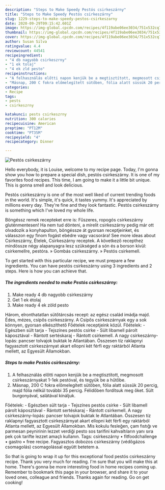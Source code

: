 ```yaml
---
description: "Steps to Make Speedy Pestós csirkeszárny"
title: "Steps to Make Speedy Pestós csirkeszárny"
slug: 1229-steps-to-make-speedy-pestos-csirkeszarny
date: 2020-09-29T09:15:42.601Z
image: https://img-global.cpcdn.com/recipes/4f119abe06ee3034/751x532cq70/pestos-csirkeszarny-recept-foto.jpg
thumbnail: https://img-global.cpcdn.com/recipes/4f119abe06ee3034/751x532cq70/pestos-csirkeszarny-recept-foto.jpg
cover: https://img-global.cpcdn.com/recipes/4f119abe06ee3034/751x532cq70/pestos-csirkeszarny-recept-foto.jpg
author: Susan Silva
ratingvalue: 4.4
reviewcount: 44541
recipeingredient:
- "4 db nagyobb csirkeszrny"
- "1 ek tolaj"
- "4 ek zld pesto"
recipeinstructions:
- "A felhasználás előtti napon kenjük be a megtisztított, megmosott csirkeszárnyakat 1-1ek pestóval, és tegyük be a hűtőbe."
- "Másnap, 200 C fokra előmelegített sütőben, fólia alatt süssük 20 percig, majd fólia nélkül további 35 percig. Félidőben fordítsuk meg őket. Sült burgonyával, salátával kínáljuk."
categories:
- Recipe
tags:
- pests
- csirkeszrny

katakunci: pests csirkeszrny 
nutrition: 300 calories
recipecuisine: American
preptime: "PT12M"
cooktime: "PT35M"
recipeyield: "4"
recipecategory: Dinner

---
```



![Pestós csirkeszárny](https://img-global.cpcdn.com/recipes/4f119abe06ee3034/751x532cq70/pestos-csirkeszarny-recept-foto.jpg)

Hello everybody, it is Louise, welcome to my recipe page. Today, I'm gonna show you how to prepare a special dish, pestós csirkeszárny. It is one of my favorites food recipes. This time, I am going to make it a little bit unique. This is gonna smell and look delicious.

Pestós csirkeszárny is one of the most well liked of current trending foods in the world. It's simple, it's quick, it tastes yummy. It's appreciated by millions every day. They're fine and they look fantastic. Pestós csirkeszárny is something which I've loved my whole life.

Böngéssz remek recepteket erre is: Fűszeres, ropogós csirkeszárny gluténmentesen! Ha nem tud dönteni, a mirelit csirkeszárny pedig már ott olvadozik a konyhapulton, böngéssze át gyorsan receptjeinket, és válasszon egy finom fogást ebédre vagy vacsorára! See more ideas about Csirkeszárny, Ételek, Csirkeszárny receptek. A következő recepthez mindössze négy alapanyagra lesz szükséged a són és a borson kívül: csirkemellre, pestóra. » Gombás csirkeszárny. » Pestós csirkemell.


To get started with this particular recipe, we must prepare a few ingredients. You can have pestós csirkeszárny using 3 ingredients and 2 steps. Here is how you can achieve that.

<!--inarticleads1-->

##### The ingredients needed to make Pestós csirkeszárny:

1. Make ready 4 db nagyobb csirkeszárny
1. Get 1 ek étolaj
1. Make ready 4 ek zöld pesto


Három, elronthatatlan sütőtárcsás recept: az egész család imádja majd. Édes, mézes, csípős csirkeszárny. A Csípős csirkeszárnyak egy a sok könnyen, gyorsan elkészíthető Főételek receptjeink közül. Főételek: - Egészben sült tarja - Tejszínes pestós csirke - Sült libamell párolt káposztával - Rántott sertéskaraj - Rántott csirkemell. A nagy csirkeszárny-lopás: pancser tolvajok buktak le Atlantában. Összesen tíz raklapnyi fagyasztott csirkeszárnyat akart ellopni két férfi egy raktárból Atlanta mellett, az Egyesült Államokban. 

<!--inarticleads2-->

##### Steps to make Pestós csirkeszárny:

1. A felhasználás előtti napon kenjük be a megtisztított, megmosott csirkeszárnyakat 1-1ek pestóval, és tegyük be a hűtőbe.
1. Másnap, 200 C fokra előmelegített sütőben, fólia alatt süssük 20 percig, majd fólia nélkül további 35 percig. Félidőben fordítsuk meg őket. Sült burgonyával, salátával kínáljuk.


Főételek: - Egészben sült tarja - Tejszínes pestós csirke - Sült libamell párolt káposztával - Rántott sertéskaraj - Rántott csirkemell. A nagy csirkeszárny-lopás: pancser tolvajok buktak le Atlantában. Összesen tíz raklapnyi fagyasztott csirkeszárnyat akart ellopni két férfi egy raktárból Atlanta mellett, az Egyesült Államokban. Mis kokulu fesleğen, çam fıstığı ve parmesan peynirinin lezzet verdiği pesto sos tarifini kahvaltıların yanı sıra pek çok tarifte lezzet amaçlı kullanın. Tags: csirkeszárny • fitfoodchallenge • gastro • free recipe. Fagyasztos dobozos csirkeszárny (védőgázos csomagolás) csomagolással együtt betetem a. 

So that is going to wrap it up for this exceptional food pestós csirkeszárny recipe. Thank you very much for reading. I'm sure that you will make this at home. There's gonna be more interesting food in home recipes coming up. Remember to bookmark this page in your browser, and share it to your loved ones, colleague and friends. Thanks again for reading. Go on get cooking!
